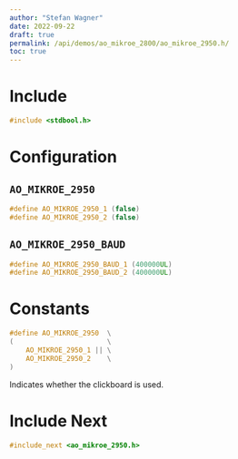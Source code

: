 ```yaml
---
author: "Stefan Wagner"
date: 2022-09-22
draft: true
permalink: /api/demos/ao_mikroe_2800/ao_mikroe_2950.h/
toc: true
---
```


# Include

```c
#include <stdbool.h>
```

# Configuration

## `AO_MIKROE_2950`

```c
#define AO_MIKROE_2950_1 (false)
#define AO_MIKROE_2950_2 (false)
```

## `AO_MIKROE_2950_BAUD`

```c
#define AO_MIKROE_2950_BAUD_1 (400000UL)
#define AO_MIKROE_2950_BAUD_2 (400000UL)
```

# Constants

```c
#define AO_MIKROE_2950  \
(                       \
    AO_MIKROE_2950_1 || \
    AO_MIKROE_2950_2    \
)
```

Indicates whether the clickboard is used.

# Include Next

```c
#include_next <ao_mikroe_2950.h>
```
